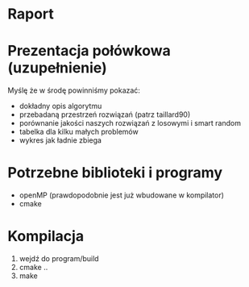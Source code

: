 Raport
======


Prezentacja połówkowa (uzupełnienie)
====================================
Myślę że w środę powinniśmy pokazać:
  
  * dokładny opis algorytmu
  * przebadaną przestrzeń rozwiązań (patrz taillard90)
  * porównanie jakości naszych rozwiązań z losowymi i smart random
  * tabelka dla kilku małych problemów
  * wykres jak ładnie zbiega


  
Potrzebne biblioteki i programy
===============================
  
  * openMP (prawdopodobnie jest już wbudowane w kompilator)
  * cmake


Kompilacja
==========
  1. wejdź do program/build 
  2. cmake ..
  3. make

